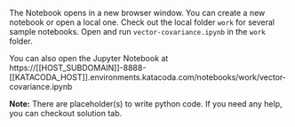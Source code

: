 The Notebook opens in a new browser window. You can create a new notebook or open a local one. Check out the local folder `work` for several sample notebooks. Open and run `vector-covariance.ipynb` in the `work` folder.

You can also open the Jupyter Notebook at https://[[HOST_SUBDOMAIN]]-8888-[[KATACODA_HOST]].environments.katacoda.com/notebooks/work/vector-covariance.ipynb

**Note:**
There are placeholder(s) to write python code. If you need any help, you can checkout solution tab.